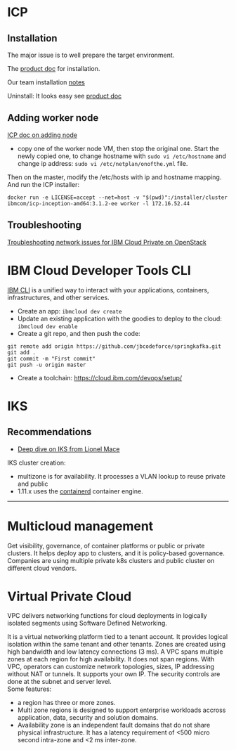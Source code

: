 # ICP

## Installation

The major issue is to well prepare the target environment. 

The [product doc](https://www.ibm.com/support/knowledgecenter/en/SSBS6K_3.1.2/installing/install_containers.html) for installation. 

Our team installation [notes](https://github.com/ibm-cloud-architecture/refarch-privatecloud/)

Uninstall: It looks easy see [product doc](https://www.ibm.com/support/knowledgecenter/en/SSBS6K_3.1.2/installing/uninstall.html)

## Adding worker node

[ICP doc on adding node](https://www.ibm.com/support/knowledgecenter/SSBS6K_3.2.0/installing/add_node.html#host_group)

- copy one of the worker node VM, then stop the original one. Start the newly copied one, to change hostname with `sudo vi /etc/hostname` and change ip address: `sudo vi /etc/netplan/onofthe.yml` file.

Then on the master, modify the /etc/hosts with ip and hostname mapping. And run the ICP installer:

```
docker run -e LICENSE=accept --net=host -v "$(pwd)":/installer/cluster ibmcom/icp-inception-amd64:3.1.2-ee worker -l 172.16.52.44
```


## Troubleshooting

[Troubleshooting network issues for IBM Cloud Private on OpenStack](https://developer.ibm.com/recipes/tutorials/troubleshooting-network-issues-for-ibm-cloud-private-icp-on-openstack/)


# IBM Cloud Developer Tools CLI

[IBM CLI](https://www.ibm.com/cloud/cli) is a unified way to interact with your applications, containers, infrastructures, and other services. 

* Create an app: `ibmcloud dev create`
* Update an existing application with the goodies to deploy to the cloud: `ibmcloud dev enable`
* Create a git repo, and then push the code:
```
git remote add origin https://github.com/jbcodeforce/springkafka.git
git add .
git commit -m "First commit"
git push -u origin master
```
* Create a toolchain:  https://cloud.ibm.com/devops/setup/

# IKS



## Recommendations

* [Deep dive on IKS from Lionel Mace](https://ibm.ent.box.com/v/cloudiksenablement)

IKS cluster creation:
* multizone is for availability. It processes a VLAN lookup to reuse private and public
* 1.11.x uses the [containerd](https://containerd.io/) container engine.

--- 
# Multicloud management

Get visibility, governance, of container platforms or public or private clusters. It helps deploy app to clusters, and it is policy-based governance. Companies are using multiple private k8s clusters and public cluster on different cloud vendors. 

# Virtual Private Cloud
VPC delivers networking functions for cloud deployments in logically isolated segments using Software Defined Networking.

It is a virtual networking platform tied to a tenant account. It provides logical isolation within the same tenant and other tenants. 
Zones are created using high bandwidth and low latency connections (3 ms). 
A VPC spans multiple zones at each region for high availability. It does not span regions. With VPC, operators can customize network topologies, sizes, IP addressing without NAT or tunnels. It supports your own IP. The security controls are done at the subnet and server level.  
Some features:
* a region has three or more zones. 
* Multi zone regions is designed to support enterprise workloads accross application, data, security and solution domains.
* Availability zone is an independent fault domains that do not share physical infrastructure. It has a latency requirement of <500 micro second intra-zone and <2 ms inter-zone.
